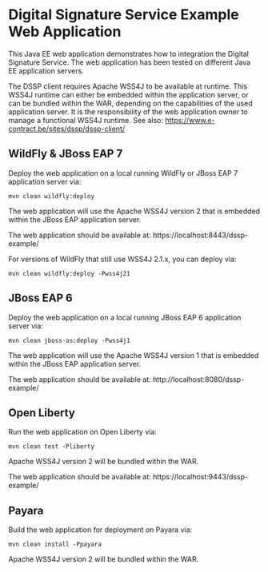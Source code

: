 # Digital Signature Service Example Web Application

This Java EE web application demonstrates how to integration the Digital Signature Service.
The web application has been tested on different Java EE application servers.

The DSSP client requires Apache WSS4J to be available at runtime.
This WSS4J runtime can either be embedded within the application server, or can be bundled within the WAR, depending on the capabilities of the used application server. It is the responsibility of the web application owner to manage a functional WSS4J runtime.
See also: https://www.e-contract.be/sites/dssp/dssp-client/


## WildFly & JBoss EAP 7

Deploy the web application on a local running WildFly or JBoss EAP 7 application server via:
```
mvn clean wildfly:deploy
```
The web application will use the Apache WSS4J version 2 that is embedded within the JBoss EAP application server.

The web application should be available at:
https://localhost:8443/dssp-example/

For versions of WildFly that still use WSS4J 2.1.x, you can deploy via:
```
mvn clean wildfly:deploy -Pwss4j21
```

## JBoss EAP 6

Deploy the web application on a local running JBoss EAP 6 application server via:
```
mvn clean jboss-as:deploy -Pwss4j1
```
The web application will use the Apache WSS4J version 1 that is embedded within the JBoss EAP application server.

The web application should be available at:
http://localhost:8080/dssp-example/


## Open Liberty

Run the web application on Open Liberty via:
```
mvn clean test -Pliberty
```
Apache WSS4J version 2 will be bundled within the WAR.

The web application should be available at:
https://localhost:9443/dssp-example/


## Payara

Build the web application for deployment on Payara via:
```
mvn clean install -Ppayara
```
Apache WSS4J version 2 will be bundled within the WAR.